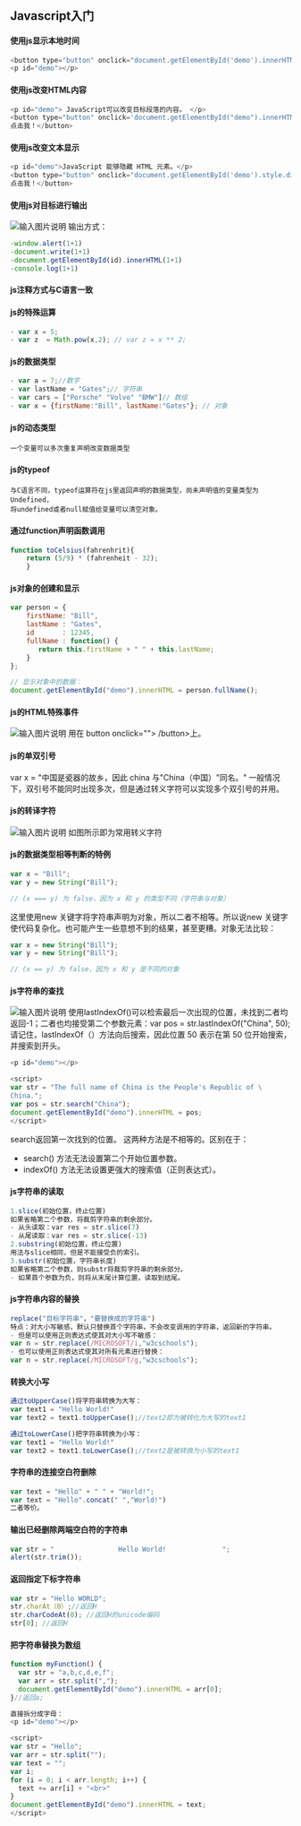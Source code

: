 ## Javascript入门

#### 使用js显示本地时间
```javascript
<button type="button" onclick="document.getElementById('demo').innerHTML = Date()">
<p id="demo"></p>
```
#### 使用js改变HTML内容
```javascript
<p id="demo"> JavaScript可以改变目标段落的内容。 </p>
<button type="button" onclick='document.getElementById("demo").innerHTML = "Hello JavaScript!"'>
点击我！</button>
```
#### 使用js改变文本显示
```javascript
<p id="demo">JavaScript 能够隐藏 HTML 元素。</p>
<button type="button" onclick="document.getElementById('demo').style.display='none'">
点击我！</button>
```
#### 使用js对目标进行输出
![输入图片说明](/imgs/2024-04-25/aFW397yHAhSoUrt3.png)
输出方式：
```js
-window.alert(1+1)
-document.write(1+1)
-document.getElementById(id).innerHTML(1+1)
-console.log(1+1)
```
#### js注释方式与C语言一致
#### js的特殊运算
```js
- var x = 5;
- var z  = Math.pow(x,2); // var z = x ** 2;
```
#### js的数据类型
```js
- var a = 7;//数字
- var lastName = "Gates";// 字符串
- var cars = ["Porsche" "Volvo" "BMW"]// 数组
- var x = {firstName:"Bill", lastName:"Gates"}; // 对象
```
####  js的动态类型
	一个变量可以多次重复声明改变数据类型
#### js的typeof
	与C语言不同，typeof运算符在js里返回声明的数据类型，尚未声明值的变量类型为Undefined，
	将undefined或者null赋值给变量可以清空对象。
#### 通过function声明函数调用
```js
function toCelsius(fahrenhrit){
	return (5/9) * (fahrenheit - 32);
	}
```
#### js对象的创建和显示
```js
var person = {
    firstName: "Bill",
    lastName : "Gates",
    id       : 12345,
    fullName : function() {
       return this.firstName + " " + this.lastName;
    }
};

// 显示对象中的数据：
document.getElementById("demo").innerHTML = person.fullName();
```
#### js的HTML特殊事件
![输入图片说明](/imgs/2024-04-25/iVIi36GgH7A0g6JI.png)
	用在 button onclick=""> /button>上。
#### js的单双引号
var x = "中国是瓷器的故乡，因此 china 与\"China（中国）\"同名。"
一般情况下，双引号不能同时出现多次，但是通过转义字符可以实现多个双引号的并用。
#### js的转译字符
![输入图片说明](/imgs/2024-04-25/sElG7tfMOE8CMyeA.png)
如图所示即为常用转义字符
#### js的数据类型相等判断的特例

```js
var x = "Bill";             
var y = new String("Bill");

// (x === y) 为 false，因为 x 和 y 的类型不同（字符串与对象）
```
这里使用new 关键字将字符串声明为对象，所以二者不相等。所以说new 关键字使代码复杂化。也可能产生一些意想不到的结果，甚至更糟。对象无法比较：
```js
var x = new String("Bill");             
var y = new String("Bill");

// (x == y) 为 false，因为 x 和 y 是不同的对象
```
#### js字符串的查找
![输入图片说明](/imgs/2024-04-25/ouwT8EwcPuR3LWv7.png)
使用lastIndexOf()可以检索最后一次出现的位置，未找到二者均返回-1；二者也均接受第二个参数元素：var pos = str.lastIndexOf("China", 50);
请记住，lastIndexOf（）方法向后搜索，因此位置 50 表示在第 50 位开始搜索，并搜索到开头。
```js
<p id="demo"></p>

<script>
var str = "The full name of China is the People's Republic of \
China.";
var pos = str.search("China");
document.getElementById("demo").innerHTML = pos;
</script>
```
search返回第一次找到的位置。
这两种方法是不相等的。区别在于：

- search() 方法无法设置第二个开始位置参数。
- indexOf() 方法无法设置更强大的搜索值（正则表达式）。
#### js字符串的读取
```js
1.slice(初始位置，终止位置)
如果省略第二个参数，将裁剪字符串的剩余部分。
- 从头读取：var res = str.slice(7)
- 从尾读取：var res = str.slice(-13)
2.substring(初始位置，终止位置)
用法与slice相同，但是不能接受负的索引。
3.substr(初始位置，字符串长度)
如果省略第二个参数，则substr将裁剪字符串的剩余部分。
- 如果首个参数为负，则将从末尾计算位置，读取到结尾。
```
#### js字符串内容的替换
```js
replace("目标字符串"，"要替换成的字符串")
特点：对大小写敏感，默认只替换首个字符串，不会改变调用的字符串，返回新的字符串。
- 但是可以使用正则表达式使其对大小写不敏感：
var n = str.replace(/MICROSOFT/i,"w3cschools");
- 也可以使用正则表达式使其对所有元素进行替换：
var n = str.replace(/MICROSOFT/g,"w3cschools");
```
#### 转换大小写
```js
通过toUpperCase()将字符串转换为大写：
var text1 = "Hello World!"
var text2 = text1.toUpperCase();//text2即为被转化为大写的text1
```
```js
通过toLowerCase()把字符串转换为小写：
var text1 = "Hello World!"
var text2 = text1.toLowerCase();//text2是被转换为小写的text1
```
#### 字符串的连接空白符删除
```js
var text = "Hello" + " " + "World!";
var text = "Hello".concat(" ","World!")
二者等价。
```
#### 输出已经删除两端空白符的字符串
```js
var str = "                Hello World!              ";
alert(str.trim());
```
#### 返回指定下标字符串
```js
var str = "Hello WORLD";
str.charAt（0）;//返回H
str.charCodeAt(0); //返回H的unicode编码
str[0]; //返回H
```
#### 把字符串替换为数组
```js
function myFunction() {
  var str = "a,b,c,d,e,f";
  var arr = str.split(",");
  document.getElementById("demo").innerHTML = arr[0];
}//返回a;

直接拆分成字母：
<p id="demo"></p>

<script>
var str = "Hello";
var arr = str.split("");
var text = "";
var i;
for (i = 0; i < arr.length; i++) {
  text += arr[i] + "<br>"
}
document.getElementById("demo").innerHTML = text;
</script>
```
#### 
<!--stackedit_data:
eyJoaXN0b3J5IjpbODYwMDQ5OTAzXX0=
-->